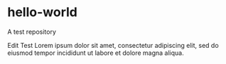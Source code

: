 # hello-world
A test repository

Edit Test
Lorem ipsum dolor sit amet, consectetur adipiscing elit, sed do eiusmod tempor incididunt ut labore et dolore magna aliqua.
